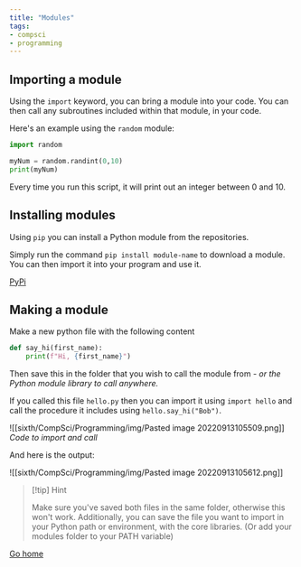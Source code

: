 ```yaml
---
title: "Modules"
tags:
- compsci
- programming
---
```


## Importing a module

Using the `import` keyword, you can bring a module into your code. You can then call any subroutines included within that module, in your code.

Here's an example using the `random` module:

```py
import random

myNum = random.randint(0,10)
print(myNum)
```

Every time you run this script, it will print out an integer between 0 and 10.

## Installing modules

Using `pip` you can install a Python module from the repositories. 

Simply run the command `pip install module-name` to download a module. You can then import it into your program and use it.

[PyPi](https://pypi.org/)

## Making a module

Make a new python file with the following content

```py
def say_hi(first_name):
	print(f"Hi, {first_name}")
```


Then save this in the folder that you wish to call the module from - *or the Python module library to call anywhere.*

If you called this file `hello.py` then you can import it using `import hello` and call the procedure it includes using `hello.say_hi("Bob")`.

![[sixth/CompSci/Programming/img/Pasted image 20220913105509.png]]
*Code to import and call*

And here is the output:

![[sixth/CompSci/Programming/img/Pasted image 20220913105612.png]]

> [!tip] Hint 
>
> Make sure you've saved both files in the same folder, otherwise this won't work. Additionally, you can save the file you want to import in your Python path or environment, with the core libraries. (Or add your modules folder to your PATH variable)

[Go home](/)